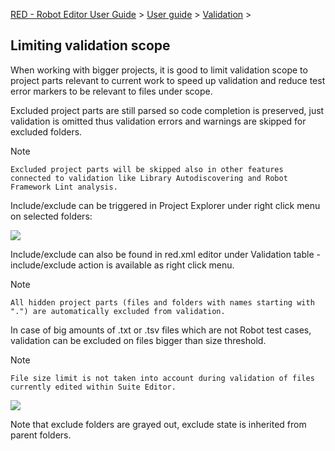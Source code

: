 [RED - Robot Editor User Guide](..\\..\\..\\) > [User
guide](..\\..\\user_guide.md) > [Validation](..\\..\\validation.md) >

## Limiting validation scope

When working with bigger projects, it is good to limit validation scope to
project parts relevant to current work to speed up validation and reduce test
error markers to be relevant to files under scope.

Excluded project parts are still parsed so code completion is preserved, just
validation is omitted thus validation errors and warnings are skipped for
excluded folders.

Note

    Excluded project parts will be skipped also in other features connected to validation like Library Autodiscovering and Robot Framework Lint analysis. 

Include/exclude can be triggered in Project Explorer under right click menu on
selected folders:

![](images/exclude_1.png)

Include/exclude can also be found in red.xml editor under Validation table -
include/exclude action is available as right click menu.

Note

    All hidden project parts (files and folders with names starting with ".") are automatically excluded from validation. 

In case of big amounts of .txt or .tsv files which are not Robot test cases,
validation can be excluded on files bigger than size threshold.

Note

    File size limit is not taken into account during validation of files currently edited within Suite Editor. 
![](images/exclude_2.png)

Note that exclude folders are grayed out, exclude state is inherited from
parent folders.

